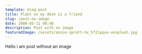 ```yaml
---
template: blog-post
title: Plant on my desk is a friend
slug: /post-no-image
date: 2000-05-11 08:40
description: Post with no image
featuredImage: /assets/annie-spratt-hx_hf2lppuu-unsplash.jpg
---
```


Hello i am post without an image
